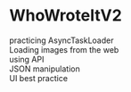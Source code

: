 # WhoWroteItV2
practicing 
AsyncTaskLoader <br />
Loading images from the web<br />
using API <br />
JSON manipulation<br />
UI best practice

